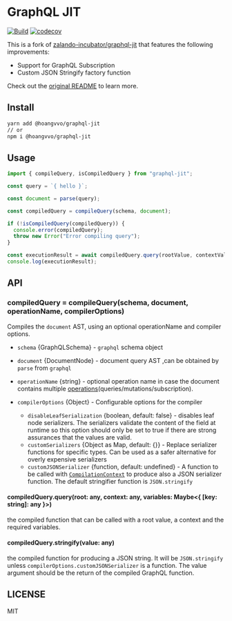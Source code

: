 # GraphQL JIT

[![Build](https://github.com/hoangvvo/graphql-jit/actions/workflows/build.yml/badge.svg)](https://github.com/hoangvvo/graphql-jit/actions/workflows/build.yml)
[![codecov](https://codecov.io/gh/hoangvvo/graphql-jit/branch/dev/graph/badge.svg?token=WUU4718LQH)](https://codecov.io/gh/hoangvvo/graphql-jit)

This is a fork of [zalando-incubator/graphql-jit](https://github.com/zalando-incubator/graphql-jit) that features the following improvements:

- Support for GraphQL Subscription
- Custom JSON Stringify factory function

Check out the [original README](https://github.com/zalando-incubator/graphql-jit/blob/master/README.md) to learn more.

## Install

```sh
yarn add @hoangvvo/graphql-jit
// or
npm i @hoangvvo/graphql-jit
```

## Usage

```js
import { compileQuery, isCompiledQuery } from "graphql-jit";

const query = `{ hello }`;

const document = parse(query);

const compiledQuery = compileQuery(schema, document);

if (!isCompiledQuery(compiledQuery)) {
  console.error(compiledQuery);
  throw new Error("Error compiling query");
}

const executionResult = await compiledQuery.query(rootValue, contextValue, variableValues);
console.log(executionResult);
```

## API

### compiledQuery = compileQuery(schema, document, operationName, compilerOptions)

Compiles the `document` AST, using an optional operationName and compiler options.

- `schema` {GraphQLSchema} - `graphql` schema object
- `document` {DocumentNode} - document query AST ,can be obtained by `parse` from `graphql`
- `operationName` {string} - optional operation name in case the document contains multiple [operations](http://spec.graphql.org/draft/#sec-Language.Operations)(queries/mutations/subscription).
- `compilerOptions` {Object} - Configurable options for the compiler

  - `disableLeafSerialization` {boolean, default: false} - disables leaf node serializers. The serializers validate the content of the field at runtime
    so this option should only be set to true if there are strong assurances that the values are valid.
  - `customSerializers` {Object as Map, default: {}} - Replace serializer functions for specific types. Can be used as a safer alternative
    for overly expensive serializers
  - `customJSONSerializer` {function, default: undefined} - A function to be called with [`CompilationContext`](https://github.com/zalando-incubator/graphql-jit/blob/master/src/execution.ts#L87) to produce also a JSON serializer function. The default stringifier function is `JSON.stringify`

#### compiledQuery.query(root: any, context: any, variables: Maybe<{ [key: string]: any }>)

the compiled function that can be called with a root value, a context and the required variables.

#### compiledQuery.stringify(value: any)

the compiled function for producing a JSON string. It will be `JSON.stringify` unless `compilerOptions.customJSONSerializer` is a function.
The value argument should be the return of the compiled GraphQL function.

## LICENSE

MIT
